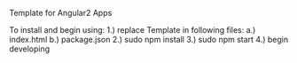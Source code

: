 Template for Angular2 Apps 

To install and begin using:
	1.) replace Template in following files:
		a.) index.html
		b.) package.json
	2.) sudo npm install
	3.) sudo npm start
	4.) begin developing
